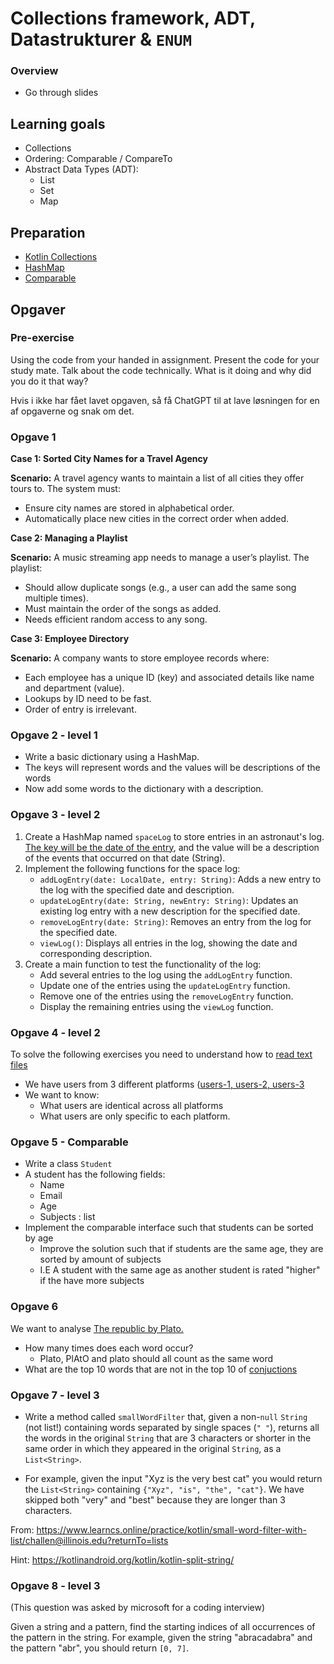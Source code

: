 # Collections framework, ADT, Datastrukturer & `ENUM`



### Overview

- Go through slides



## Learning goals

- Collections
- Ordering: Comparable / CompareTo
- Abstract Data Types (ADT):
  - List
  - Set
  - Map



## Preparation

- [Kotlin Collections](https://youtu.be/F8jj7e-_jFA?si=43_nhN_D7tYwtDUQ)
- [HashMap](https://youtu.be/vJvqYFKXo5E?si=kNQQlY7rDit8BK6h)
- [Comparable](https://www.baeldung.com/kotlin/comparable)



## Opgaver



### Pre-exercise

Using the code from your handed in assignment. Present the code for your study mate. Talk about the code technically. What is it doing and why did you do it that way?

Hvis i ikke har fået lavet opgaven, så få ChatGPT til at lave løsningen for en af opgaverne og snak om det.



### Opgave 1

**Case 1: Sorted City Names for a Travel Agency**

**Scenario:** A travel agency wants to maintain a list of all cities they offer tours to. The system must:

- Ensure city names are stored in alphabetical order.
- Automatically place new cities in the correct order when added.



**Case 2: Managing a Playlist**

**Scenario:** A music streaming app needs to manage a user’s playlist. The playlist:

- Should allow duplicate songs (e.g., a user can add the same song multiple times).
- Must maintain the order of the songs as added.
- Needs efficient random access to any song.



**Case 3: Employee Directory**

**Scenario:** A company wants to store employee records where:

- Each employee has a unique ID (key) and associated details like name and department (value).
- Lookups by ID need to be fast.
- Order of entry is irrelevant.



### Opgave 2 - level 1

- Write a basic dictionary using a HashMap.
- The keys will represent words and the values will be descriptions of the words
- Now add some words to the dictionary with a description. 



### Opgave 3 - level 2

1. Create a HashMap named `spaceLog` to store entries in an astronaut's log. [The key will be the date of the entry](https://www.baeldung.com/kotlin/current-date-time), and the value will be a description of the events that occurred on that date (String).
2. Implement the following functions for the space log:
   - `addLogEntry(date: LocalDate, entry: String)`: Adds a new entry to the log with the specified date and description.
   - `updateLogEntry(date: String, newEntry: String)`: Updates an existing log entry with a new description for the specified date.
   - `removeLogEntry(date: String)`: Removes an entry from the log for the specified date.
   - `viewLog()`: Displays all entries in the log, showing the date and corresponding description.
3. Create a main function to test the functionality of the log:
   - Add several entries to the log using the `addLogEntry` function.
   - Update one of the entries using the `updateLogEntry` function.
   - Remove one of the entries using the `removeLogEntry` function.
   - Display the remaining entries using the `viewLog` function.



### Opgave 4 - level 2

To solve the following exercises you need to understand how to [read text files](https://www.baeldung.com/kotlin/read-file)

- We have users from 3 different platforms ([users-1, users-2, users-3](https://kea-fronter.itslearning.com/Resources?FolderID=1235819&PlayPlanDialogView=False&ReloadTree=False) 
- We want to know:
  - What users are identical across all platforms
  - What users are only specific to each platform.



### Opgave 5 - Comparable

- Write a class `Student`
- A student has the following fields:
  - Name
  - Email
  - Age
  - Subjects : list
- Implement the comparable interface such that students can be sorted by age
  - Improve the solution such that if students are the same age, they are sorted by amount of subjects
  - I.E A student with the same age as another student is rated "higher" if the have more subjects



<!--

### Opgave 6 - level 2

1. Create a data class named `Book` with the following properties:
   - `title`: The title of the book.
   - `author`: The author of the book.
   - `isbn`: The ISBN (International Standard Book Number) of the book.
   - `price`: The price of the book.
2. Implement a class called `Bookstore` with the following methods:
   - `addBook(book: Book)`: Adds a book to the inventory.
   - `removeBook(isbn: String)`: Removes a book from the inventory based on its ISBN.
   - `searchBookByTitle(title: String): Book?`: Searches for a book in the inventory by its title and returns the book if found, otherwise returns null.
   - `displayInventory()`: Displays all books in the inventory.
3. Create a main function to test the functionality of the `Bookstore` class:
   - Instantiate a `Bookstore` object.
   - Add a few sample books to the inventory.
   - Test adding, removing, searching for, and displaying books in the inventory.

-->



### Opgave 6

We want to analyse [The republic by Plato.](https://kea-fronter.itslearning.com/LearningToolElement/ViewLearningToolElement.aspx?LearningToolElementId=1235821)

- How many times does each word occur?
  - Plato, PlAtO and plato should all count as the same word
- What are the top 10 words that are not in the top 10 of [conjuctions](https://www.grammar-monster.com/lists/list_of_conjunctions.htm)



### Opgave 7 - level 3

- Write a method called `smallWordFilter` that, given a non-`null` `String` (not list!) containing words separated by single spaces (`" "`), returns all the words in the original `String` that are 3 characters or shorter in the same order in which they appeared in the original `String`, as a `List<String>`.

- For example, given the input "Xyz is the very best cat" you would return the `List<String>` containing `{"Xyz", "is", "the", "cat"}`. We have skipped both "very" and "best" because they are longer than 3 characters.

From: https://www.learncs.online/practice/kotlin/small-word-filter-with-list/challen@illinois.edu?returnTo=lists

Hint: https://kotlinandroid.org/kotlin/kotlin-split-string/



### Opgave 8 - level 3

(This question was asked by microsoft for a coding interview)

Given a string and a pattern, find the starting indices of all occurrences of the pattern in the string. For example, given the string "abracadabra" and the pattern "abr", you should return `[0, 7]`.
